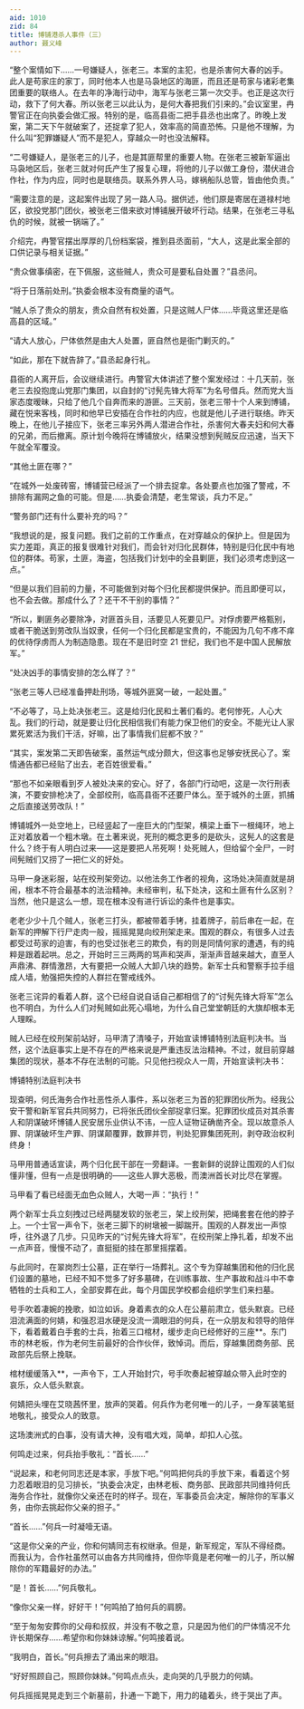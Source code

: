 ```yaml
---
aid: 1010
zid: 84
title: 博铺港杀人事件（三）
author: 聂义峰
---
```


“整个案情如下……一号嫌疑人，张老三。本案的主犯，也是杀害何大春的凶手。此人是苟家庄的家丁，同时他本人也是马袅地区的海匪，而且还是苟家与诸彩老集团重要的联络人。在去年的净海行动中，海军与张老三第一次交手。也正是这次行动，救下了何大春。所以张老三以此认为，是何大春把我们引来的。”会议室里，冉警官正在向执委会做汇报。特别的是，临高县衙二把手县丞也出席了。昨晚上发案，第二天下午就破案了，还捉拿了犯人，效率高的简直恐怖。只是他不理解，为什么叫“犯罪嫌疑人”而不是犯人，穿越众一时也没法解释。

“二号嫌疑人，是张老三的儿子，也是其匪帮里的重要人物。在张老三被新军逼出马袅地区后，张老三就对何氏产生了报复心理，将他的儿子以做工身份，潜伏进合作社，作为内应，同时也是联络员。联系外界人马，嫁祸船队总管，皆由他负责。”

“需要注意的是，这起案件出现了另一路人马。据供述，他们原是寄居在道禄村地区，欲投党那门团伙，被张老三借来欲对博铺展开破坏行动。结果，在张老三寻私仇的时候，就被一锅端了。”

介绍完，冉警官摆出厚厚的几份档案袋，推到县丞面前，“大人，这是此案全部的口供记录与相关证据。”

“贵众做事缜密，在下佩服，这些贼人，贵众可是要私自处置？”县丞问。

“将于日落前处刑。”执委会根本没有商量的语气。

“贼人杀了贵众的朋友，贵众自然有权处置，只是这贼人尸体……毕竟这里还是临高县的区域。”

“请大人放心，尸体依然是由大人处置，匪自然也是衙门剿灭的。”

“如此，那在下就告辞了。”县丞起身行礼。

县衙的人离开后，会议继续进行。冉警官大体讲述了整个案发经过：十几天前，张老三去投抱庞山党那门集团，以自封的“讨髡先锋大将军”为名号借兵。然而党大当家态度暧昧，只给了他几个自奔而来的游匪。三天前，张老三带十个人来到博铺，藏在悦来客栈，同时和他早已安插在合作社的内应，也就是他儿子进行联络。昨天晚上，在他儿子接应下，张老三率另外两人潜进合作社，杀害何大春夫妇和何大春的兄弟，而后撤离。原计划今晚将在博铺放火，结果没想到髡贼反应迅速，当天下午就全军覆没。

“其他土匪在哪？”

“在城外一处废砖窑，博铺营已经派了一个排去捉拿。各处要点也加强了警戒，不排除有漏网之鱼的可能。但是……执委会清楚，老生常谈，兵力不足。”

“警务部门还有什么要补充的吗？”

“我想说的是，报复问题。我们之前的工作重点，在对穿越众的保护上。但是因为实力差距，真正的报复很难针对我们，而会针对归化民群体，特别是归化民中有地位的群体。苟家，土匪，海盗，包括我们计划中的全县剿匪，我们必须考虑到这一点。”

“但是以我们目前的力量，不可能做到对每个归化民都提供保护。而且即便可以，也不会去做。那成什么了？还干不干别的事情？”

“所以，剿匪务必要除净，对匪首头目，活要见人死要见尸。对俘虏要严格甄别，或者干脆送到劳改队当奴隶，任何一个归化民都是宝贵的，不能因为几句不疼不痒的优待俘虏而人为制造隐患。现在不是旧时空 21 世纪，我们也不是中国人民解放军。”

“处决凶手的事情安排的怎么样了？”

“张老三等人已经准备押赴刑场，等城外匪窝一破，一起处置。”

“不必等了，马上处决张老三。这是给归化民和土著们看的。老何惨死，人心大乱。我们的行动，就是要让归化民相信我们有能力保卫他们的安全。不能光让人家累死累活为我们干活，好嘛，出了事情我们屁都不放？”

“其实，案发第二天即告破案，虽然运气成分颇大，但这事也足够安抚民心了。案情通告都已经贴了出去，老百姓很爱看。”

“那也不如亲眼看到歹人被处决来的安心。好了，各部门行动吧，这是一次行刑表演，不要安排枪决了，全部绞刑，临高县衙不还要尸体么。至于城外的土匪，抓捕之后直接送劳改队！”

博铺城外一处空地上，已经竖起了一座巨大的门型架，横梁上垂下一根绳环，地上正对着放着一个粗木墩。在土著来说，死刑的概念更多的是砍头，这髡人的这套是什么？终于有人明白过来——这是要把人吊死啊！处死贼人，但给留个全尸，一时间髡贼们又捞了一把仁义的好处。

马甲一身迷彩服，站在绞刑架旁边。以他法务工作者的视角，这场处决简直就是胡闹，根本不符合最基本的法治精神。未经审判，私下处决，这和土匪有什么区别？当然，他只是这么一想，现在根本没有进行诉讼的条件也是事实。

老老少少十几个贼人，张老三打头，都被带着手铐，挂着牌子，前后串在一起，在新军的押解下行尸走肉一般，摇摇晃晃向绞刑架走来。围观的群众，有很多人过去都受过苟家的迫害，有的也受过张老三的欺负，有的则是同情何家的遭遇，有的纯粹是跟着起哄。总之，开始时三三两两的骂声和哭声，渐渐声音越来越大，直至人声鼎沸、群情激昂，大有要把一众贼人大卸八块的趋势。新军士兵和警察手拉手组成人墙，勉强把失控的人群拦在警戒线外。

张老三诧异的看着人群，这个已经自说自话自己都相信了的“讨髡先锋大将军”怎么也不明白，为什么人们对髡贼如此死心塌地，为什么自己堂堂朝廷的大旗却根本无人理睬。

贼人已经在绞刑架前站好，马甲清了清嗓子，开始宣读博铺特别法庭判决书。当然，这个法庭事实上是不存在的严格来说是严重违反法治精神。不过，就目前穿越集团的现状，基本不存在法制的可能。只见他扫视众人一周，开始宣读判决书：

博铺特别法庭判决书

现查明，何氏海务合作社恶性杀人事件，系以张老三为首的犯罪团伙所为。经我公安干警和新军官兵共同努力，已将张氏团伙全部捉拿归案。犯罪团伙成员对其杀害人和阴谋破坏博铺人民安居乐业供认不讳，一应人证物证确凿齐全。现以故意杀人罪、阴谋破坏生产罪、阴谋颠覆罪，数罪并罚，判处犯罪集团死刑，剥夺政治权利终身！

马甲用普通话宣读，两个归化民干部在一旁翻译。一套新鲜的说辞让围观的人们似懂非懂，但有一点是很明确的——这些人罪大恶极，而澳洲首长对比尽在掌握。

马甲看了看已经面无血色众贼人，大喝一声：“执行！”

两个新军士兵立刻拽过已经两腿发软的张老三，架上绞刑架，把绳套套在他的脖子上。一个士官一声令下，张老三脚下的树墩被一脚踹开。围观的人群发出一声惊呼，往外退了几步。只见昨天的“讨髡先锋大将军”，在绞刑架上挣扎着，却发不出一点声音，慢慢不动了，直挺挺的挂在那里摇摆着。

与此同时，在翠岗烈士公墓，正在举行一场葬礼。这个专为穿越集团和他的归化民们设置的墓地，已经不知不觉多了好多墓碑，在训练事故、生产事故和战斗中不幸牺牲的士兵和工人，全部安葬在此，每个月国民学校都会组织学生们来扫墓。

号手吹着凄婉的挽歌，如泣如诉。身着素衣的众人在公墓前肃立，低头默哀。已经泪流满面的何婧，和强忍泪水硬是没流一滴眼泪的何兵，在一众朋友和领导的陪伴下，看着戴着白手套的士兵，抬着三口棺材，缓步走向已经修好的三座\*\*。东门市的林老板，作为老何生前最好的合作伙伴，致悼词。而后，穿越集团商务部、民政部先后祭上挽联。

棺材缓缓落入\*\*，一声令下，工人开始封穴，号手吹奏起被穿越众带入此时空的哀乐，众人低头默哀。

何婧把头埋在艾晓茜怀里，放声的哭着。何兵作为老何唯一的儿子，一身军装笔挺地敬礼，接受众人的致意。

这场澳洲式的白事，没有请大神，没有唱大戏，简单，却扣人心弦。

何鸣走过来，何兵抬手敬礼：“首长……”

“说起来，和老何同志还是本家，手放下吧。”何鸣把何兵的手放下来，看着这个努力忍着眼泪的见习排长，“执委会决定，由林老板、商务部、民政部共同维持何氏海务合作社，就像你父亲还在时的样子。现在，军事委员会决定，解除你的军事义务，由你去挑起你父亲的担子。”

“首长……”何兵一时凝噎无语。

“这是你父亲的产业，你和何婧同志有权继承。但是，新军规定，军队不得经商。而我认为，合作社虽然可以由各方共同维持，但你毕竟是老何唯一的儿子，所以解除你的军籍最好的办法。”

“是！首长……”何兵敬礼。

“像你父亲一样，好好干！”何鸣拍了拍何兵的肩膀。

“至于匆匆安葬你的父母和叔叔，并没有不敬之意，只是因为他们的尸体情况不允许长期保存……希望你和你妹妹谅解。”何鸣接着说。

“我明白，首长。”何兵擦去了涌出来的眼泪。

“好好照顾自己，照顾你妹妹。”何鸣点点头，走向哭的几乎脱力的何婧。

何兵摇摇晃晃走到三个新墓前，扑通一下跪下，用力的磕着头，终于哭出了声。
